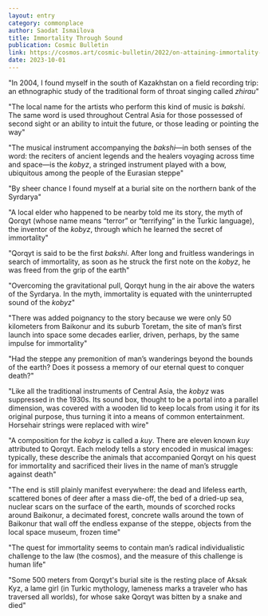 ```yaml
---
layout: entry
category: commonplace
author: Saodat Ismailova
title: Immortality Through Sound
publication: Cosmic Bulletin
link: https://cosmos.art/cosmic-bulletin/2022/on-attaining-immortality-through-sound
date: 2023-10-01
---
```


"In 2004, I found myself in the south of Kazakhstan on a field recording trip: an ethnographic study of the traditional form of throat singing called *zhirau*"

"The local name for the artists who perform this kind of music is *bakshi*. The same word is used throughout Central Asia for those possessed of second sight or an ability to intuit the future, or those leading or pointing the way"

"The musical instrument accompanying the *bakshi*—in both senses of the word: the reciters of ancient legends and the healers voyaging across time and space—is the *kobyz*, a stringed instrument played with a bow, ubiquitous among the people of the Eurasian steppe"

"By sheer chance I found myself at a burial site on the northern bank of the Syrdarya"

"A local elder who happened to be nearby told me its story, the myth of Qorqyt (whose name means “terror” or “terrifying” in the Turkic language), the inventor of the *kobyz*, through which he learned the secret of immortality"

"Qorqyt is said to be the first *bakshi*. After long and fruitless wanderings in search of immortality, as soon as he struck the first note on the *kobyz*, he was freed from the grip of the earth"

"Overcoming the gravitational pull, Qorqyt hung in the air above the waters of the Syrdarya. In the myth, immortality is equated with the uninterrupted sound of the *kobyz*"

"There was added poignancy to the story because we were only 50 kilometers from Baikonur and its suburb Toretam, the site of man’s first launch into space some decades earlier, driven, perhaps, by the same impulse for immortality"

"Had the steppe any premonition of man’s wanderings beyond the bounds of the earth? Does it possess a memory of our eternal quest to conquer death?"

"Like all the traditional instruments of Central Asia, the *kobyz* was suppressed in the 1930s. Its sound box, thought to be a portal into a parallel dimension, was covered with a wooden lid to keep locals from using it for its original purpose, thus turning it into a means of common entertainment. Horsehair strings were replaced with wire"

"A composition for the *kobyz* is called a *kuy*. There are eleven known *kuy* attributed to Qorqyt. Each melody tells a story encoded in musical images: typically, these describe the animals that accompanied Qorqyt on his quest for immortality and sacrificed their lives in the name of man’s struggle against death"

"The end is still plainly manifest everywhere: the dead and lifeless earth, scattered bones of deer after a mass die-off, the bed of a dried-up sea, nuclear scars on the surface of the earth, mounds of scorched rocks around Baikonur, a decimated forest, concrete walls around the town of Baikonur that wall off the endless expanse of the steppe, objects from the local space museum, frozen time"

"The quest for immortality seems to contain man’s radical individualistic challenge to the law (the cosmos), and the measure of this challenge is human life"

"Some 500 meters from Qorqyt's burial site is the resting place of Aksak Kyz, a lame girl (in Turkic mythology, lameness marks a traveler who has traversed all worlds), for whose sake Qorqyt was bitten by a snake and died"
